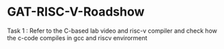 # GAT-RISC-V-Roadshow
Task 1 : Refer to the C-based lab video and risc-v compiler and check how the c-code compiles in gcc and riscv envirorment 


